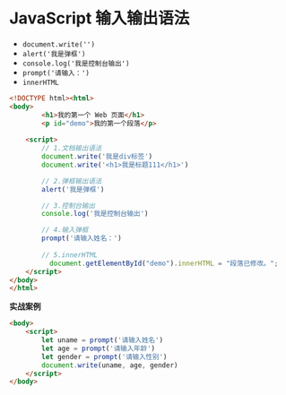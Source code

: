 # JavaScript 输入输出语法

* `document.write('')`
* `alert('我是弹框')`
* `console.log('我是控制台输出')`
* `prompt('请输入：')`
* `innerHTML`

```html
<!DOCTYPE html><html>
<body>
 	 	<h1>我的第一个 Web 页面</h1>
		<p id="demo">我的第一个段落</p>
  
    <script>
        // 1.文档输出语法
        document.write('我是div标签')
        document.write('<h1>我是标题111</h1>')

        // 2.弹框输出语法
        alert('我是弹框')

        // 3.控制台输出
        console.log('我是控制台输出')

        // 4.输入弹框
        prompt('请输入姓名：')
      
      	// 5.innerHTML
	      document.getElementById("demo").innerHTML = "段落已修改。";
    </script>
</body>
</html>
```

**实战案例**

```html
<body>
    <script>
        let uname = prompt('请输入姓名')
        let age = prompt('请输入年龄')
        let gender = prompt('请输入性别')
        document.write(uname, age, gender)
    </script>
</body>
```

